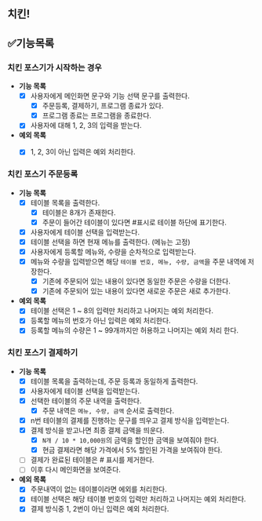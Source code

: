 ## 치킨!

## ✅기능목록

### 치킨 포스기가 시작하는 경우
- **기능 목록**
  - [x] 사용자에게 메인화면 문구와 기능 선택 문구를 출력한다.
    - [X] 주문등록, 결제하기, 프로그램 종료가 있다.
    - [X] 프로그램 종료는 프로그램을 종료한다.
  - [X] 사용자에 대해 1, 2, 3의 입력을 받는다.

- **예외 목록**
  - [X] 1, 2, 3이 아닌 입력은 예외 처리한다.

  
### 치킨 포스기 주문등록
- **기능 목록**
  - [X] 테이블 목록을 출력한다.
    - [X] 테이블은 8개가 존재한다.
    - [X] 주문이 들어간 테이블이 있다면 #표시로 테이블 하단에 표기한다.
  - [X] 사용자에게 테이블 선택을 입력받는다.
  - [X] 테이블 선택을 하면 현재 메뉴를 출력한다. (메뉴는 고정)
  - [X] 사용자에게 등록할 메뉴와, 수량을 순차적으로 입력받는다.
  - [X] 메뉴와 수량을 입력받으면 해당 `테이블 번호, 메뉴, 수량, 금액`을 주문 내역에 저장한다.
    - [X] 기존에 주문되어 있는 내용이 있다면 동일한 주문은 수량을 더한다.
    - [X] 기존에 주문되어 있는 내용이 있다면 새로운 주문은 새로 추가한다.

- **예외 목록**
  - [X] 테이블 선택은 1 ~ 8의 입력만 처리하고 나머지는 예외 처리한다.
  - [X] 등록할 메뉴의 번호가 아닌 입력은 예외 처리한다.
  - [X] 등록할 메뉴의 수량은 1 ~ 99개까지만 허용하고 나머지는 예외 처리 한다.

### 치킨 포스기 결제하기
- **기능 목록**
  - [X] 테이블 목록을 출력하는데, 주문 등록과 동일하게 출력한다.
  - [X] 사용자에게 테이블 선택을 입력받는다.
  - [X] 선택한 테이블의 주문 내역을 출력한다.
    - [X] 주문 내역은 `메뉴, 수량, 금액` 순서로 출력한다.
  - [x] n번 테이블의 결제를 진행하는 문구를 띄우고 결제 방식을 입력받는다.
  - [X] 결제 방식을 받고나면 최종 결제 금액을 띄운다.
    - [X] `N개 / 10 * 10,000원`의 금액을 할인한 금액을 보여줘야 한다.
    - [X] 현금 결제라면 해당 가격에서 5% 할인된 가격을 보여줘야 한다.
  - [ ] 결제가 완료된 테이블은 # 표시를 제거한다.
  - [ ] 이후 다시 메인화면을 보여준다.

- **예외 목록**
  - [X] 주문내역이 없는 테이블이라면 에외를 처리한다.
  - [X] 테이블 선택은 해당 테이블 번호의 입력만 처리하고 나머지는 예외 처리한다.
  - [X] 결제 방식중 1, 2번이 아닌 입력은 예외 처리한다.